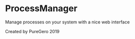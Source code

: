 # ProcessManager
Manage processes on your system with a nice web interface

Created by PureGero 2019
